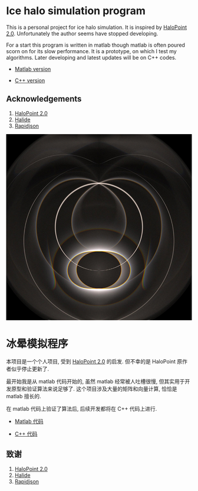 # Ice halo simulation program

This is a personal project for ice halo simulation. It is inspired by
[HaloPoint 2.0](https://www.ursa.fi/blogi/ice-crystal-halos/author/moriikon/). Unfortunately
the author seems have stopped developing.

For a start this program is written in matlab though matlab is often poured scorn on for its
slow performance. It is a prototype, on which I test my algorithms. Later developing and
latest updates will be on C++ codes.

* [Matlab version](matlab)

* [C++ version](cpp)

## Acknowledgements

1. [HaloPoint 2.0](https://www.ursa.fi/blogi/ice-crystal-halos/author/moriikon/)
2. [Halide](http://halide-lang.org/)
3. [Rapidjson](http://rapidjson.org/index.html)

<img src="matlab/figs/sim03E_36M.jpg" width="600">


# 冰晕模拟程序

本项目是一个个人项目, 受到 [HaloPoint 2.0](https://www.ursa.fi/blogi/ice-crystal-halos/author/moriikon/) 的启发.
但不幸的是 HaloPoint 原作者似乎停止更新了.

最开始我是从 matlab 代码开始的, 虽然 matlab 经常被人吐槽很慢, 但其实用于开发原型和验证算法来说足够了.
这个项目涉及大量的矩阵和向量计算, 恰恰是 matlab 擅长的.

在 matlab 代码上验证了算法后, 后续开发都将在 C++ 代码上进行.

* [Matlab 代码](matlab)

* [C++ 代码](cpp/README_zh.md)

## 致谢

1. [HaloPoint 2.0](https://www.ursa.fi/blogi/ice-crystal-halos/author/moriikon/)
2. [Halide](http://halide-lang.org/)
3. [Rapidjson](http://rapidjson.org/index.html)

